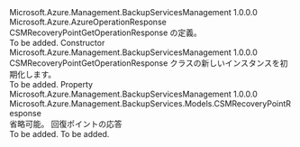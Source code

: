 <Type Name="CSMRecoveryPointGetOperationResponse" FullName="Microsoft.Azure.Management.BackupServices.Models.CSMRecoveryPointGetOperationResponse">
  <TypeSignature Language="C#" Value="public class CSMRecoveryPointGetOperationResponse : Microsoft.Azure.AzureOperationResponse" />
  <TypeSignature Language="ILAsm" Value=".class public auto ansi beforefieldinit CSMRecoveryPointGetOperationResponse extends Microsoft.Azure.AzureOperationResponse" />
  <TypeSignature Language="DocId" Value="T:Microsoft.Azure.Management.BackupServices.Models.CSMRecoveryPointGetOperationResponse" />
  <TypeSignature Language="VB.NET" Value="Public Class CSMRecoveryPointGetOperationResponse&#xA;Inherits AzureOperationResponse" />
  <TypeSignature Language="F#" Value="type CSMRecoveryPointGetOperationResponse = class&#xA;    inherit AzureOperationResponse" />
  <AssemblyInfo>
    <AssemblyName>Microsoft.Azure.Management.BackupServicesManagement</AssemblyName>
    <AssemblyVersion>1.0.0.0</AssemblyVersion>
  </AssemblyInfo>
  <Base>
    <BaseTypeName>Microsoft.Azure.AzureOperationResponse</BaseTypeName>
  </Base>
  <Interfaces />
  <Docs>
    <summary>
            CSMRecoveryPointGetOperationResponse の定義。
            </summary>
    <remarks>To be added.</remarks>
  </Docs>
  <Members>
    <Member MemberName=".ctor">
      <MemberSignature Language="C#" Value="public CSMRecoveryPointGetOperationResponse ();" />
      <MemberSignature Language="ILAsm" Value=".method public hidebysig specialname rtspecialname instance void .ctor() cil managed" />
      <MemberSignature Language="DocId" Value="M:Microsoft.Azure.Management.BackupServices.Models.CSMRecoveryPointGetOperationResponse.#ctor" />
      <MemberSignature Language="VB.NET" Value="Public Sub New ()" />
      <MemberType>Constructor</MemberType>
      <AssemblyInfo>
        <AssemblyName>Microsoft.Azure.Management.BackupServicesManagement</AssemblyName>
        <AssemblyVersion>1.0.0.0</AssemblyVersion>
      </AssemblyInfo>
      <Parameters />
      <Docs>
        <summary>
            CSMRecoveryPointGetOperationResponse クラスの新しいインスタンスを初期化します。
            </summary>
        <remarks>To be added.</remarks>
      </Docs>
    </Member>
    <Member MemberName="CSMRecoveryPointResponse">
      <MemberSignature Language="C#" Value="public Microsoft.Azure.Management.BackupServices.Models.CSMRecoveryPointResponse CSMRecoveryPointResponse { get; set; }" />
      <MemberSignature Language="ILAsm" Value=".property instance class Microsoft.Azure.Management.BackupServices.Models.CSMRecoveryPointResponse CSMRecoveryPointResponse" />
      <MemberSignature Language="DocId" Value="P:Microsoft.Azure.Management.BackupServices.Models.CSMRecoveryPointGetOperationResponse.CSMRecoveryPointResponse" />
      <MemberSignature Language="VB.NET" Value="Public Property CSMRecoveryPointResponse As CSMRecoveryPointResponse" />
      <MemberSignature Language="F#" Value="member this.CSMRecoveryPointResponse : Microsoft.Azure.Management.BackupServices.Models.CSMRecoveryPointResponse with get, set" Usage="Microsoft.Azure.Management.BackupServices.Models.CSMRecoveryPointGetOperationResponse.CSMRecoveryPointResponse" />
      <MemberType>Property</MemberType>
      <AssemblyInfo>
        <AssemblyName>Microsoft.Azure.Management.BackupServicesManagement</AssemblyName>
        <AssemblyVersion>1.0.0.0</AssemblyVersion>
      </AssemblyInfo>
      <ReturnValue>
        <ReturnType>Microsoft.Azure.Management.BackupServices.Models.CSMRecoveryPointResponse</ReturnType>
      </ReturnValue>
      <Docs>
        <summary>
            省略可能。 回復ポイントの応答
            </summary>
        <value>To be added.</value>
        <remarks>To be added.</remarks>
      </Docs>
    </Member>
  </Members>
</Type>